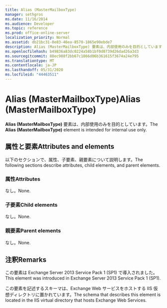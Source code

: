 ```yaml
---
title: Alias (MasterMailboxType)
manager: sethgros
ms.date: 11/16/2014
ms.audience: Developer
ms.topic: reference
ms.prod: office-online-server
localization_priority: Normal
ms.assetid: db21bc31-0e83-46ea-8570-1865e90ebde7
description: Alias (MasterMailboxType) 要素は、内部使用のみを目的としています。
ms.openlocfilehash: b49836a83dc0224a58b1bf0d0739d26dad26a3d3
ms.sourcegitcommit: 88ec988f2bb67c1866d06b361615f3674a24e795
ms.translationtype: MT
ms.contentlocale: ja-JP
ms.lasthandoff: 05/31/2020
ms.locfileid: "44463511"
---
```

# <a name="alias-mastermailboxtype"></a><span data-ttu-id="86362-103">Alias (MasterMailboxType)</span><span class="sxs-lookup"><span data-stu-id="86362-103">Alias (MasterMailboxType)</span></span>

<span data-ttu-id="86362-104">**Alias (MasterMailboxType)** 要素は、内部使用のみを目的としています。</span><span class="sxs-lookup"><span data-stu-id="86362-104">The **Alias (MasterMailboxType)** element is intended for internal use only.</span></span> 

## <a name="attributes-and-elements"></a><span data-ttu-id="86362-105">属性と要素</span><span class="sxs-lookup"><span data-stu-id="86362-105">Attributes and elements</span></span>

<span data-ttu-id="86362-106">以下のセクションで、属性、子要素、親要素について説明します。</span><span class="sxs-lookup"><span data-stu-id="86362-106">The following sections describe attributes, child elements, and parent elements.</span></span>
  
### <a name="attributes"></a><span data-ttu-id="86362-107">属性</span><span class="sxs-lookup"><span data-stu-id="86362-107">Attributes</span></span>

<span data-ttu-id="86362-108">なし。</span><span class="sxs-lookup"><span data-stu-id="86362-108">None.</span></span>
  
### <a name="child-elements"></a><span data-ttu-id="86362-109">子要素</span><span class="sxs-lookup"><span data-stu-id="86362-109">Child elements</span></span>

<span data-ttu-id="86362-110">なし。</span><span class="sxs-lookup"><span data-stu-id="86362-110">None.</span></span>
  
### <a name="parent-elements"></a><span data-ttu-id="86362-111">親要素</span><span class="sxs-lookup"><span data-stu-id="86362-111">Parent elements</span></span>

<span data-ttu-id="86362-112">なし。</span><span class="sxs-lookup"><span data-stu-id="86362-112">None.</span></span>
  
## <a name="remarks"></a><span data-ttu-id="86362-113">注釈</span><span class="sxs-lookup"><span data-stu-id="86362-113">Remarks</span></span>

<span data-ttu-id="86362-114">この要素は Exchange Server 2013 Service Pack 1 (SP1) で導入されました。</span><span class="sxs-lookup"><span data-stu-id="86362-114">This element was introduced in Exchange Server 2013 Service Pack 1 (SP1).</span></span>
  
<span data-ttu-id="86362-115">この要素を記述するスキーマは、Exchange Web サービスをホストする IIS 仮想ディレクトリに置かれています。</span><span class="sxs-lookup"><span data-stu-id="86362-115">The schema that describes this element is located in the IIS virtual directory that hosts Exchange Web Services.</span></span>
  

